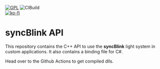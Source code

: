 [![GPL](https://img.shields.io/github/license/syncBlink/api)](https://github.com/syncBlink/api/blob/master/LICENSE) ![CIBuild](https://github.com/syncBlink/api/workflows/CIBuild/badge.svg)  
[![ko-fi](https://www.ko-fi.com/img/githubbutton_sm.svg)](https://ko-fi.com/A0A01MQZP)

# syncBlink API

This repository contains the C++ API to use the **syncBlink** light system in custom applications. It also contains a binding file for C#.

Head over to the Github Actions to get compiled dlls.